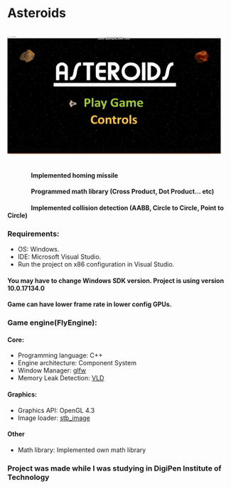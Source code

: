 # Asteroids
&nbsp;
&nbsp;
&nbsp;
&nbsp;
&nbsp;
&nbsp;
&nbsp;
&nbsp;
&nbsp;
&nbsp;
&nbsp;
&nbsp;
&nbsp;&nbsp;&nbsp;&nbsp;&nbsp;&nbsp;&nbsp;&nbsp;&nbsp;&nbsp;&nbsp;&nbsp;&nbsp;&nbsp;&nbsp;&nbsp;&nbsp;&nbsp;&nbsp;&nbsp;&nbsp;&nbsp;&nbsp;&nbsp;[![Graphics_Programming___Academic_Project_1_(_OpenGL)](Gifs/Graphics_Programming___Academic_Project_1_(_OpenGL).gif)](https://youtu.be/ZTfBqowgt5A "Graphics_Programming___Academic_Project_1_(_OpenGL)")
&nbsp;
&nbsp;
&nbsp;
&nbsp;
&nbsp;
&nbsp;
&nbsp;
&nbsp;
#### &nbsp;&nbsp;&nbsp;&nbsp;&nbsp;&nbsp;&nbsp;&nbsp;&nbsp;&nbsp;&nbsp;&nbsp;&nbsp;&nbsp;&nbsp;&nbsp;Implemented homing missile
#### &nbsp;&nbsp;&nbsp;&nbsp;&nbsp;&nbsp;&nbsp;&nbsp;&nbsp;&nbsp;&nbsp;&nbsp;&nbsp;&nbsp;&nbsp;&nbsp;Programmed math library (Cross Product, Dot Product... etc) 
#### &nbsp;&nbsp;&nbsp;&nbsp;&nbsp;&nbsp;&nbsp;&nbsp;&nbsp;&nbsp;&nbsp;&nbsp;&nbsp;&nbsp;&nbsp;&nbsp;Implemented collision detection (AABB, Circle to Circle, Point to Circle)

### Requirements:
  * OS: Windows.
  * IDE: Microsoft Visual Studio.
  * Run the project on x86 configuration in Visual Studio.
#### You may have to change Windows SDK version. Project is using version 10.0.17134.0
#### Game can have lower frame rate in lower config GPUs.
###
### Game engine(FlyEngine):
#### Core:
  * Programming language: C++
  * Engine architecture: Component System
  * Window Manager: [glfw](https://www.glfw.org/)
  * Memory Leak Detection: [VLD](https://kinddragon.github.io/vld/)
#### Graphics:
  * Graphics API: OpenGL 4.3
  * Image loader: [stb_image](https://github.com/nothings/stb)
#### Other
  * Math library: Implemented own math library
###
### Project was made while I was studying in DigiPen Institute of Technology

